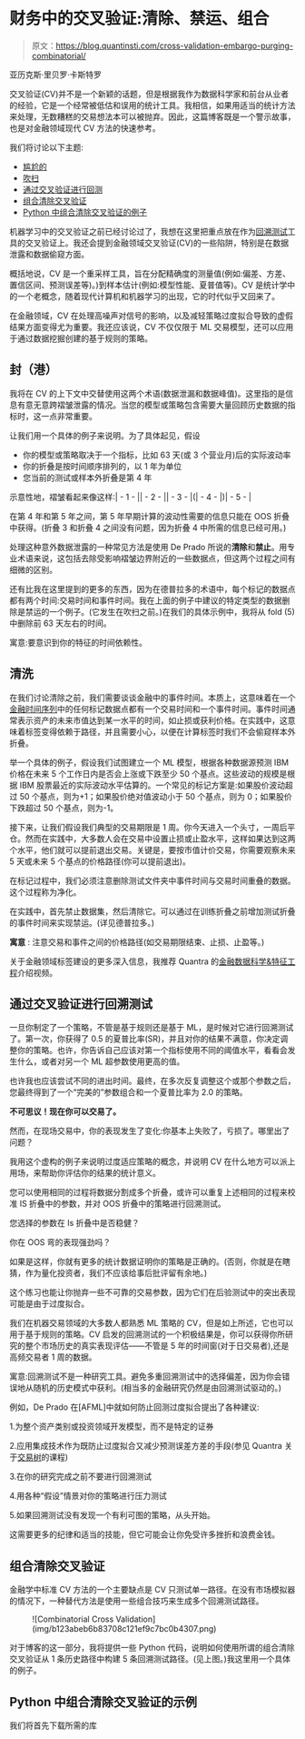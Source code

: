 # 财务中的交叉验证:清除、禁运、组合

> 原文：<https://blog.quantinsti.com/cross-validation-embargo-purging-combinatorial/>

亚历克斯·里贝罗·卡斯特罗

交叉验证(CV)并不是一个新颖的话题，但是根据我作为数据科学家和前台从业者的经验，它是一个经常被低估和误用的统计工具。我相信，如果用适当的统计方法来处理，无数糟糕的交易想法本可以被抛弃。因此，这篇博客既是一个警示故事，也是对金融领域现代 CV 方法的快速参考。

我们将讨论以下主题:

*   [尴尬的](#embargoing)
*   [吹扫](#purging)
*   [通过交叉验证进行回测](#backtesting-through-cross-validation)
*   [组合清除交叉验证](#combinatorial-purged-cross-validation)
*   [Python 中组合清除交叉验证的例子](#example-of-combinatorial-purged-cross-validation-in-python)

机器学习中的交叉验证之前已经讨论过了，我想在这里把重点放在作为[回溯测试](/backtesting/)工具的交叉验证上。我还会提到金融领域交叉验证(CV)的一些陷阱，特别是在数据泄露和数据偷窥方面。

概括地说，CV 是一个重采样工具，旨在分配精确度的测量值(例如:偏差、方差、置信区间、预测误差等)。)到样本估计(例如:模型性能、夏普值等)。CV 是统计学中的一个老概念，随着现代计算机和机器学习的出现，它的时代似乎又回来了。

在金融领域，CV 在处理高噪声对信号的影响，以及减轻策略过度拟合导致的虚假结果方面变得尤为重要。我还应该说，CV 不仅仅限于 ML 交易模型，还可以应用于通过数据挖掘创建的基于规则的策略。

## 封（港）

我将在 CV 的上下文中交替使用这两个术语(数据泄漏和数据峰值)。这里指的是信息有意无意跨褶皱泄露的情况。当您的模型或策略包含需要大量回顾历史数据的指标时，这一点非常重要。

让我们用一个具体的例子来说明。为了具体起见，假设

*   你的模型或策略取决于一个指标，比如 63 天(或 3 个营业月)后的实际波动率
*   你的折叠是按时间顺序排列的，以 1 年为单位
*   您当前的测试或样本外折叠是第 4 年

示意性地，褶皱看起来像这样:| - 1 - || - 2 - || - 3 - |(| - 4 - |)| - 5 - |

在第 4 年和第 5 年之间，第 5 年早期计算的波动性需要的信息只能在 OOS 折叠中获得。(折叠 3 和折叠 4 之间没有问题，因为折叠 4 中所需的信息已经可用。)

处理这种意外数据泄露的一种常见方法是使用 De Prado 所说的**清除**和**禁止**。用专业术语来说，这包括去除受影响褶皱边界附近的一些数据点，但这两个过程之间有细微的区别。

还有比我在这里提到的更多的东西，因为在德普拉多的术语中，每个标记的数据点都有两个时间:交易时间和事件时间。我在上面的例子中建议的特定类型的数据删除是禁运的一个例子。(它发生在吹扫之前。)在我们的具体示例中，我将从 fold (5)中删除前 63 天左右的时间。

寓意:要意识到你的特征的时间依赖性。

## 清洗

在我们讨论清除之前，我们需要谈谈金融中的事件时间。本质上，这意味着在一个[金融时间序列](https://quantra.quantinsti.com/course/financial-time-series-analysis-trading)中的任何标记数据点都有一个交易时间和一个事件时间。事件时间通常表示资产的未来市值达到某一水平的时间，如止损或获利价格。在实践中，这意味着标签变得依赖于路径，并且需要小心，以便在计算标签时我们不会偷窥样本外折叠。

举一个具体的例子，假设我们试图建立一个 ML 模型，根据各种数据源预测 IBM 价格在未来 5 个工作日内是否会上涨或下跌至少 50 个基点。这些波动的规模是根据 IBM 股票最近的实际波动水平估算的。一个常见的标记方案是:如果股价波动超过 50 个基点，则为+1；如果股价绝对值波动小于 50 个基点，则为 0；如果股价下跌超过 50 个基点，则为-1。

接下来，让我们假设我们典型的交易期限是 1 周。你今天进入一个头寸，一周后平仓。然而在实践中，大多数人会在交易中设置止损或止盈水平，这样如果达到这两个水平，他们就可以提前退出交易。关键是，要按市值计价交易，你需要观察未来 5 天或未来 5 个基点的价格路径(你可以提前退出)。

在标记过程中，我们必须注意删除测试文件夹中事件时间与交易时间重叠的数据。这个过程称为净化。

在实践中，首先禁止数据集，然后清除它。可以通过在训练折叠之前增加测试折叠的事件时间来实现禁运。(详见德普拉多。)

**寓意** : 注意交易和事件之间的价格路径(如交易期限结束、止损、止盈等。)

关于金融领域标签建设的更多深入信息，我推荐 Quantra 的[金融数据科学&特征工程](https://www.youtube.com/watch?v=hvflqHTWXVs)介绍视频。

## 通过交叉验证进行回溯测试

一旦你制定了一个策略，不管是基于规则还是基于 ML，是时候对它进行回溯测试了。第一次，你获得了 0.5 的夏普比率(SR)，并且对你的结果不满意，你决定调整你的策略。也许，你告诉自己应该对第一个指标使用不同的阈值水平，看看会发生什么，或者对另一个 ML 超参数使用更高的值。

也许我也应该尝试不同的进出时间。最终，在多次反复调整这个或那个参数之后，您最终得到了一个“完美的”参数组合和一个夏普比率为 2.0 的策略。

**不可思议！现在你可以交易了。**

然而，在现场交易中，你的表现发生了变化:你基本上失败了，亏损了。哪里出了问题？

我用这个虚构的例子来说明过度适应策略的概念，并说明 CV 在什么地方可以派上用场，来帮助你评估你的结果的统计意义。

您可以使用相同的过程将数据分割成多个折叠，或许可以重复上述相同的过程来校准 IS 折叠中的参数，并对 OOS 折叠中的策略进行回溯测试。

您选择的参数在 Is 折叠中是否稳健？

你在 OOS 弯的表现强劲吗？

如果是这样，你就有更多的统计数据证明你的策略是正确的。(否则，你就是在瞎猜，作为量化投资者，我们不应该给事后批评留有余地。)

这个练习也能让你抛弃一些不可靠的交易参数，因为它们在后验测试中的突出表现可能是由于过度拟合。

我们在机器交易领域的大多数人都熟悉 ML 策略的 CV，但是如上所述，它也可以用于基于规则的策略。CV 启发的回溯测试的一个积极结果是，你可以获得你所研究的整个市场历史的真实表现评估——不管是 5 年的时间窗(对于日交易者),还是高频交易者 1 周的数据。

寓意:回溯测试不是一种研究工具。避免多重回溯测试中的选择偏差，因为你会错误地从随机的历史模式中获利。(相当多的金融研究仍然是由回溯测试驱动的。)

例如，De Prado 在[AFML]中就如何防止回测过度拟合提出了各种建议:

1.为整个资产类别或投资领域开发模型，而不是特定的证券

2.应用集成技术作为既防止过度拟合又减少预测误差方差的手段(参见 Quantra 关于[交易树](https://quantra.quantinsti.com/course/decision-trees-analysis-trading-ernest-chan)的课程)

3.在你的研究完成之前不要进行回溯测试

4.用各种“假设”情景对你的策略进行压力测试

5.如果回溯测试没有发现一个有利可图的策略，从头开始。

这需要更多的纪律和适当的技能，但它可能会让你免受许多挫折和浪费金钱。

## 组合清除交叉验证

金融学中标准 CV 方法的一个主要缺点是 CV 只测试单一路径。在没有市场模拟器的情况下，一种替代方法是使用一些组合技巧来生成多个回溯测试路径。

<figure class="kg-card kg-image-card kg-width-full">![Combinatorial Cross Validation](img/b123abeb6b83708c121ef9c7bc0b4307.png)</figure>

对于博客的这一部分，我将提供一些 Python 代码，说明如何使用所谓的组合清除交叉验证从 1 条历史路径中构建 5 条回溯测试路径。(见上图。)我这里用一个具体的例子。

## Python 中组合清除交叉验证的示例

我们将首先下载所需的库